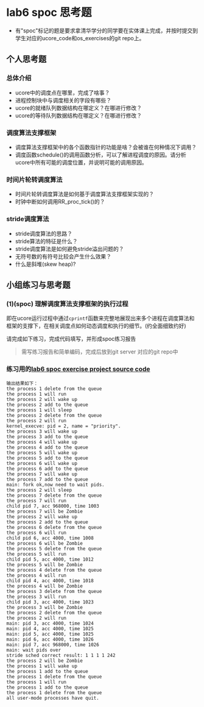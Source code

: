 # lab6 spoc 思考题

- 有"spoc"标记的题是要求拿清华学分的同学要在实体课上完成，并按时提交到学生对应的ucore_code和os_exercises的git repo上。


## 个人思考题

### 总体介绍

 - ucore中的调度点在哪里，完成了啥事？
 - 进程控制块中与调度相关的字段有哪些？
 - ucore的就绪队列数据结构在哪定义？在哪进行修改？
 - ucore的等待队列数据结构在哪定义？在哪进行修改？

### 调度算法支撑框架

 - 调度算法支撑框架中的各个函数指针的功能是啥？会被谁在何种情况下调用？
 - 调度函数schedule()的调用函数分析，可以了解进程调度的原因。请分析ucore中所有可能的调度位置，并说明可能的调用原因。
  
### 时间片轮转调度算法

 - 时间片轮转调度算法是如何基于调度算法支撑框架实现的？
 - 时钟中断如何调用RR_proc_tick()的？

### stride调度算法

 - stride调度算法的思路？ 
 - stride算法的特征是什么？
 - stride调度算法是如何避免stride溢出问题的？
 - 无符号数的有符号比较会产生什么效果？
 - 什么是斜堆(skew heap)?

## 小组练习与思考题

### (1)(spoc) 理解调度算法支撑框架的执行过程

即在ucore运行过程中通过`cprintf`函数来完整地展现出来多个进程在调度算法和框架的支撑下，在相关调度点如何动态调度和执行的细节。(约全面细致约好)

请完成如下练习，完成代码填写，并形成spoc练习报告
> 需写练习报告和简单编码，完成后放到git server 对应的git repo中

### 练习用的[lab6 spoc exercise project source code](https://github.com/chyyuu/ucore_lab/tree/master/labcodes_answer/lab6_result)

```
输出结果如下：
the process 1 delete from the queue
the process 1 will run
the process 2 will wake up
the process 2 add to the queue
the process 1 will sleep
the process 2 delete from the queue
the process 2 will run
kernel_execve: pid = 2, name = "priority".
the process 3 will wake up
the process 3 add to the queue
the process 4 will wake up
the process 4 add to the queue
the process 5 will wake up
the process 5 add to the queue
the process 6 will wake up
the process 6 add to the queue
the process 7 will wake up
the process 7 add to the queue
main: fork ok,now need to wait pids.
the process 2 will sleep
the process 7 delete from the queue
the process 7 will run
child pid 7, acc 968000, time 1003
the process 7 will be Zombie
the process 2 will wake up
the process 2 add to the queue
the process 6 delete from the queue
the process 6 will run
child pid 6, acc 4000, time 1008
the process 6 will be Zombie
the process 5 delete from the queue
the process 5 will run
child pid 5, acc 4000, time 1012
the process 5 will be Zombie
the process 4 delete from the queue
the process 4 will run
child pid 4, acc 4000, time 1018
the process 4 will be Zombie
the process 3 delete from the queue
the process 3 will run
child pid 3, acc 4000, time 1023
the process 3 will be Zombie
the process 2 delete from the queue
the process 2 will run
main: pid 3, acc 4000, time 1024
main: pid 4, acc 4000, time 1025
main: pid 5, acc 4000, time 1025
main: pid 6, acc 4000, time 1026
main: pid 7, acc 968000, time 1026
main: wait pids over
stride sched correct result: 1 1 1 1 242
the process 2 will be Zombie
the process 1 will wake up
the process 1 add to the queue
the process 1 delete from the queue
the process 1 will run
the process 1 add to the queue
the process 1 delete from the queue
all user-mode processes have quit.
```


